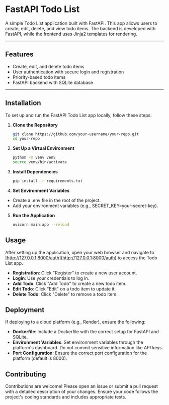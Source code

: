 # FastAPI Todo List

A simple Todo List application built with FastAPI. This app allows users to create, edit, delete, and view todo items. The backend is developed with FastAPI, while the frontend uses Jinja2 templates for rendering.

---

## Features

- Create, edit, and delete todo items
- User authentication with secure login and registration
- Priority-based todo items
- FastAPI backend with SQLite database

---

## Installation

To set up and run the FastAPI Todo List app locally, follow these steps:

1. **Clone the Repository**

   ```bash
   git clone https://github.com/your-username/your-repo.git
   cd your-repo
   ```

2. **Set Up a Virtual Environment**

   ```bash
   python -m venv venv
   source venv/bin/activate
   ```

3. **Install Dependencies**

   ```bash
   pip install -r requirements.txt

   ```

4. **Set Environment Variables**

- Create a .env file in the root of the project.
- Add your environment variables (e.g., SECRET_KEY=your-secret-key).

5. **Run the Application**

   ```bash
   uvicorn main:app --reload

   ```

## Usage

After setting up the application, open your web browser and navigate to [http://127.0.0.1:8000/auth](http://127.0.0.1:8000/auth) to access the Todo List app.

- **Registration**: Click "Register" to create a new user account.
- **Login**: Use your credentials to log in.
- **Add Todo**: Click "Add Todo" to create a new todo item.
- **Edit Todo**: Click "Edit" on a todo item to update it.
- **Delete Todo**: Click "Delete" to remove a todo item.

## Deployment

If deploying to a cloud platform (e.g., Render), ensure the following:

- **Dockerfile**: Include a Dockerfile with the correct setup for FastAPI and SQLite.
- **Environment Variables**: Set environment variables through the platform's dashboard. Do not commit sensitive information like API keys.
- **Port Configuration**: Ensure the correct port configuration for the platform (default is 8000).

## Contributing

Contributions are welcome! Please open an issue or submit a pull request with a detailed description of your changes. Ensure your code follows the project's coding standards and includes appropriate tests.
